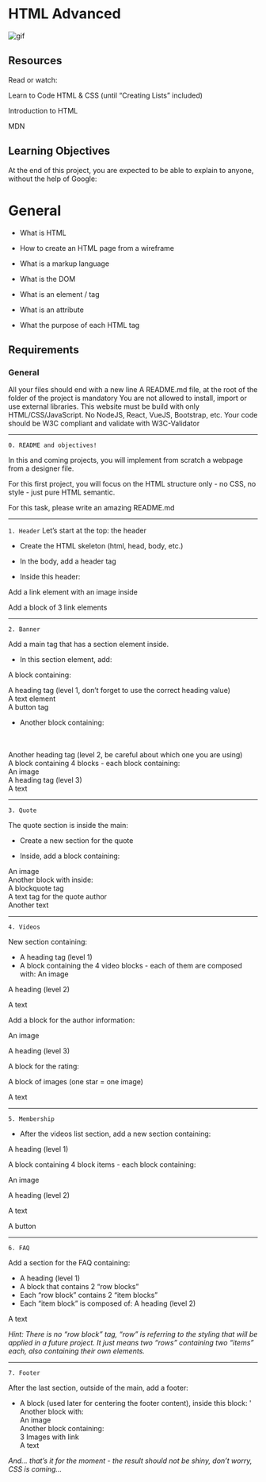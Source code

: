# HTML Advanced

![gif](https://i0.wp.com/css-tricks.com/wp-content/uploads/2021/05/zIA1XCzK_o.gif?resize=529%2C306&ssl=1)


## Resources
Read or watch:

Learn to Code HTML & CSS (until “Creating Lists” included)

Introduction to HTML

MDN


## Learning Objectives
At the end of this project, you are expected to be able to explain to anyone, without the help of Google:


# General
* What is HTML

* How to create an HTML page from a wireframe

* What is a markup language

* What is the DOM

* What is an element / tag

* What is an attribute

* What the purpose of each HTML tag


## Requirements
### General
All your files should end with a new line
A README.md file, at the root of the folder of the project is mandatory
You are not allowed to install, import or use external libraries. This website must be build with only HTML/CSS/JavaScript. No NodeJS, React, VueJS, Bootstrap, etc.
Your code should be W3C compliant and validate with W3C-Validator

---
`0. README and objectives!`

In this and coming projects, you will implement from scratch a webpage from a designer file.

For this first project, you will focus on the HTML structure only - no CSS, no style - just pure HTML semantic.

For this task, please write an amazing README.md

---
`1. Header`
Let’s start at the top: the header

* Create the HTML skeleton (html, head, body, etc.)

* In the body, add a header tag

* Inside this header:

Add a link element with an image inside

Add a block of 3 link elements

---
`2. Banner`

Add a main tag that has a section element inside.

* In this section element, add:
 
A block containing:

A heading tag (level 1, don’t forget to use the correct heading value)<br>
A text element<br>
A button tag

* Another block containing:
<br>
<br>
Another heading tag (level 2, be careful about which one you are using)<br>
A block containing 4 blocks - each block containing:<br>
An image<br>
A heading tag (level 3)<br>
A text

---

`3. Quote`

The quote section is inside the main:

* Create a new section for the quote

* Inside, add a block containing:

An image<br>
Another block with inside:<br>
A blockquote tag<br>
A text tag for the quote author<br>
Another text

---

`4. Videos`

New section containing:

* A heading tag (level 1)
* A block containing the 4 video blocks - each of them are composed with:
An image

A heading (level 2)

A text

Add a block for the author information:

An image

A heading (level 3)

A block for the rating:

A block of images (one star = one image)

A text

---
`5. Membership`

* After the videos list section, add a new section containing:

A heading (level 1)

A block containing 4 block items - each block containing:

An image

A heading (level 2)

A text

A button


---
`6. FAQ`

Add a section for the FAQ containing:

* A heading (level 1)
* A block that contains 2 “row blocks”
* Each “row block” contains 2 “item blocks”
* Each “item block” is composed of:
A heading (level 2)

A text

*Hint: There is no “row block” tag, “row” is referring to the styling that will be applied in a future project. It just means two “rows” containing two “items” each, also containing their own elements.*

---
`7. Footer`

After the last section, outside of the main, add a footer:

* A block (used later for centering the footer content), inside this block:
'
Another block with:<br>
An image<br>
Another block containing:<br>
3 Images with link<br>
A text<br>

*And… that’s it for the moment - the result should not be shiny, don’t worry, CSS is coming…*